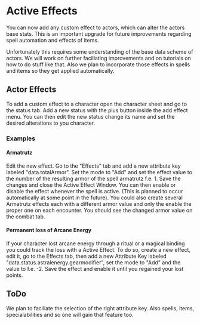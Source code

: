 # Active Effects
 You can now add any custom effect to actors, which can alter the actors base stats. This is an important upgrade for future improvements regarding spell automation and effects of items. 
 
Unfortunately this requires some understanding of the base data scheme of actors. We will work on further faciliating improvements and on tutorials on how to do stuff like that. 
Also we plan to incorporate those effects in spells and items so they get applied automatically.


## Actor Effects
To add a custom effect to a character open the character sheet and go to the status tab. Add a new status with the plus button inside the add effect menu.
You can then edit the new status change its name and set the desired alterations to you character.

### Examples
#### Armatrutz
Edit the new effect. Go to the "Effects" tab and add a new attribute key labeled "data.totalArmor". Set the mode to "Add" and set the effect value to the number of the resulting armor of the spell armatrutz f.e. 1.
Save the changes and close the Active Effect Window. You can then enable or disable the effect whenever the spell is active. (This is planned to occur automatically at some point in the future).
You could also create several Armatrutz effects each with a different armor value and only the enable the proper one on each encounter. You should see the changed armor value on the combat tab.

#### Permanent loss of Arcane Energy
If your character lost arcane energy through a ritual or a magical binding you could track the loss with a Active Effect. To do so, create a new effect, edit it, go to the Effects tab, then add a new Attribute Key labeled "data.status.astralenergy.gearmodifier", set the mode to "Add" and the value to f.e. -2.
Save the effect and enable it until you regained your lost points.


## ToDo
We plan to faciliate the selection of the right attribute key. Also spells, items, specialabilities and so one will gain that feature too.

